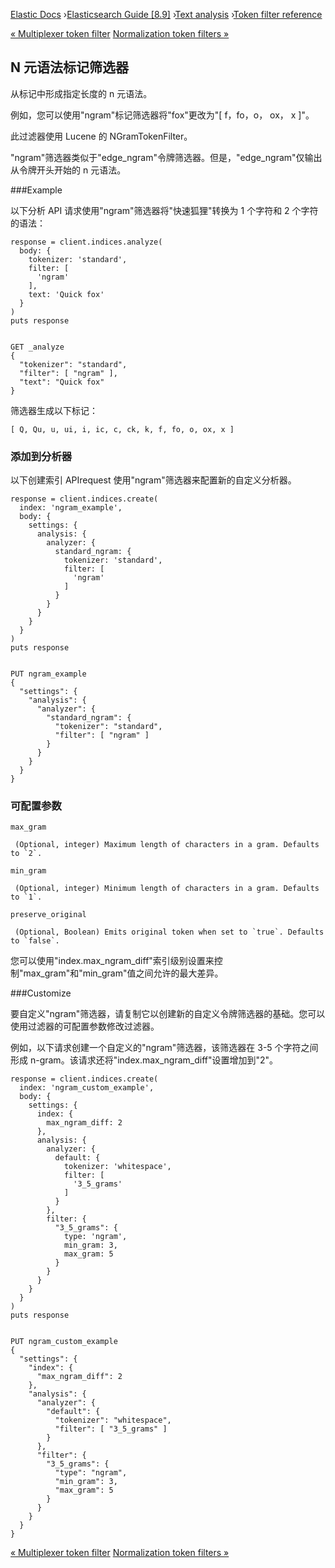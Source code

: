 

[Elastic Docs](/guide/) ›[Elasticsearch Guide [8.9]](index.md) ›[Text
analysis](analysis.md) ›[Token filter reference](analysis-tokenfilters.md)

[« Multiplexer token filter](analysis-multiplexer-tokenfilter.md)
[Normalization token filters »](analysis-normalization-tokenfilter.md)

## N 元语法标记筛选器

从标记中形成指定长度的 n 元语法。

例如，您可以使用"ngram"标记筛选器将"fox"更改为"[ f，fo，o， ox， x ]"。

此过滤器使用 Lucene 的 NGramTokenFilter。

"ngram"筛选器类似于"edge_ngram"令牌筛选器。但是，"edge_ngram"仅输出从令牌开头开始的 n 元语法。

###Example

以下分析 API 请求使用"ngram"筛选器将"快速狐狸"转换为 1 个字符和 2 个字符的语法：

    
    
    response = client.indices.analyze(
      body: {
        tokenizer: 'standard',
        filter: [
          'ngram'
        ],
        text: 'Quick fox'
      }
    )
    puts response
    
    
    GET _analyze
    {
      "tokenizer": "standard",
      "filter": [ "ngram" ],
      "text": "Quick fox"
    }

筛选器生成以下标记：

    
    
    [ Q, Qu, u, ui, i, ic, c, ck, k, f, fo, o, ox, x ]

### 添加到分析器

以下创建索引 APIrequest 使用"ngram"筛选器来配置新的自定义分析器。

    
    
    response = client.indices.create(
      index: 'ngram_example',
      body: {
        settings: {
          analysis: {
            analyzer: {
              standard_ngram: {
                tokenizer: 'standard',
                filter: [
                  'ngram'
                ]
              }
            }
          }
        }
      }
    )
    puts response
    
    
    PUT ngram_example
    {
      "settings": {
        "analysis": {
          "analyzer": {
            "standard_ngram": {
              "tokenizer": "standard",
              "filter": [ "ngram" ]
            }
          }
        }
      }
    }

### 可配置参数

`max_gram`

     (Optional, integer) Maximum length of characters in a gram. Defaults to `2`. 
`min_gram`

     (Optional, integer) Minimum length of characters in a gram. Defaults to `1`. 
`preserve_original`

     (Optional, Boolean) Emits original token when set to `true`. Defaults to `false`. 

您可以使用"index.max_ngram_diff"索引级别设置来控制"max_gram"和"min_gram"值之间允许的最大差异。

###Customize

要自定义"ngram"筛选器，请复制它以创建新的自定义令牌筛选器的基础。您可以使用过滤器的可配置参数修改过滤器。

例如，以下请求创建一个自定义的"ngram"筛选器，该筛选器在 3-5 个字符之间形成 n-gram。该请求还将"index.max_ngram_diff"设置增加到"2"。

    
    
    response = client.indices.create(
      index: 'ngram_custom_example',
      body: {
        settings: {
          index: {
            max_ngram_diff: 2
          },
          analysis: {
            analyzer: {
              default: {
                tokenizer: 'whitespace',
                filter: [
                  '3_5_grams'
                ]
              }
            },
            filter: {
              "3_5_grams": {
                type: 'ngram',
                min_gram: 3,
                max_gram: 5
              }
            }
          }
        }
      }
    )
    puts response
    
    
    PUT ngram_custom_example
    {
      "settings": {
        "index": {
          "max_ngram_diff": 2
        },
        "analysis": {
          "analyzer": {
            "default": {
              "tokenizer": "whitespace",
              "filter": [ "3_5_grams" ]
            }
          },
          "filter": {
            "3_5_grams": {
              "type": "ngram",
              "min_gram": 3,
              "max_gram": 5
            }
          }
        }
      }
    }

[« Multiplexer token filter](analysis-multiplexer-tokenfilter.md)
[Normalization token filters »](analysis-normalization-tokenfilter.md)
